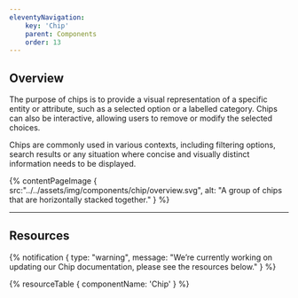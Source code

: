 ```yaml
---
eleventyNavigation:
    key: 'Chip'
    parent: Components
    order: 13
---
```


## Overview

The purpose of chips is to provide a visual representation of a specific entity or attribute, such as a selected option or a labelled category. Chips can also be interactive, allowing users to remove or modify the selected choices.

Chips are commonly used in various contexts, including filtering options, search results or any situation where concise and visually distinct information needs to be displayed.


{% contentPageImage {
    src:"../../assets/img/components/chip/overview.svg",
    alt: "A group of chips that are horizontally stacked together."
} %}

---

## Resources

{% notification {
  type: "warning",
  message: "We’re currently working on updating our Chip documentation, please see the resources below."
} %}

{% resourceTable {
    componentName: 'Chip'
} %}

